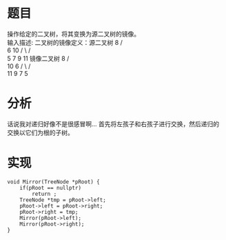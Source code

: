 # 题目
操作给定的二叉树，将其变换为源二叉树的镜像。	
输入描述:
二叉树的镜像定义：源二叉树 
    	    8
    	   /  \
    	  6   10
    	 / \  / \
    	5  7 9 11
    	镜像二叉树
    	    8
    	   /  \
    	  10   6
    	 / \  / \
    	11 9 7  5
# 分析
话说我对递归好像不是很感冒啊...
首先将左孩子和右孩子进行交换，然后递归的交换以它们为根的子树。
# 实现
```
void Mirror(TreeNode *pRoot) {
	if(pRoot == nullptr)
		return ;
	TreeNode *tmp = pRoot->left;
	pRoot->left = pRoot->right;
	pRoot->right = tmp;
	Mirror(pRoot->left);
	Mirror(pRoot->right);
}
```